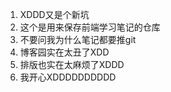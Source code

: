 1. XDDD又是个新坑
2. 这个是用来保存前端学习笔记的仓库
3. 不要问我为什么笔记都要推git
4. 博客园实在太丑了XDD
5. 排版也实在太麻烦了XDDD
6. 我开心XDDDDDDDDDD